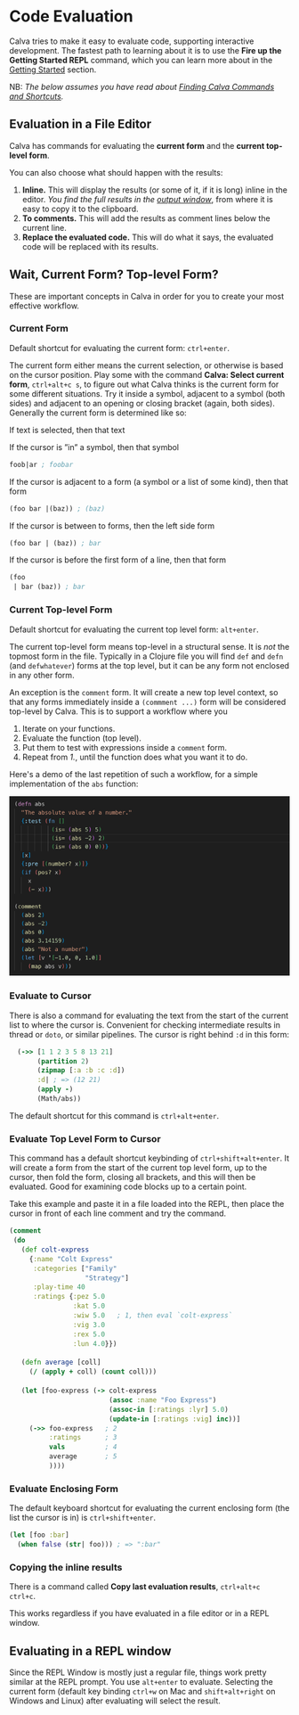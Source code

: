 # Code Evaluation

Calva tries to make it easy to evaluate code, supporting interactive development. The fastest path to learning about it is to use the **Fire up the Getting Started REPL** command, which you can learn more about in the [Getting Started](getting-started.md) section.

NB: _The below assumes you have read about [Finding Calva Commands and Shortcuts](finding-commands.md)._

## Evaluation in a File Editor

Calva has commands for evaluating the **current form** and the **current top-level form**.

You can also choose what should happen with the results:

1. **Inline.** This will display the results (or some of it, if it is long) inline in the editor. _You find the full results in the [output window](output.md)_, from where it is easy to copy it to the clipboard.
1. **To comments.** This will add the results as comment lines below the current line.
1. **Replace the evaluated code.** This will do what it says, the evaluated code will be replaced with its results.

## Wait, Current Form? Top-level Form?

These are important concepts in Calva in order for you to create your most effective workflow.

### Current Form

Default shortcut for evaluating the current form: `ctrl+enter`.

The current form either means the current selection, or otherwise is based on the cursor position. Play some with the command **Calva: Select current form**, `ctrl+alt+c s`, to figure out what Calva thinks is the current form for some different situations. Try it inside a symbol, adjacent to a symbol (both sides) and adjacent to an opening or closing bracket (again, both sides). Generally the current form is determined like so:

If text is selected, then that text

If the cursor is ”in” a symbol, then that symbol
```clojure
foob|ar ; foobar
```

If the cursor is adjacent to a form (a symbol or a list of some kind), then that form
```clojure
(foo bar |(baz)) ; (baz)
```

If the cursor is between to forms, then the left side form
```clojure
(foo bar | (baz)) ; bar
```

If the cursor is before the first form of a line, then that form
```clojure
(foo
 | bar (baz)) ; bar
```

### Current Top-level Form

Default shortcut for evaluating the current top level form: `alt+enter`.

The current top-level form means top-level in a structural sense. It is _not_ the topmost form in the file. Typically in a Clojure file you will find `def` and `defn` (and `defwhatever`) forms at the top level, but it can be any form not enclosed in any other form.

An exception is the `comment` form. It will create a new top level context, so that any forms immediately inside a `(commment ...)` form will be considered top-level by Calva. This is to support a workflow where you

1. Iterate on your functions.
2. Evaluate the function (top level).
3. Put them to test with expressions inside a `comment` form.
4. Repeat from *1.*, until the function does what you want it to do.

Here's a demo of the last repetition of such a workflow, for a simple implementation of the `abs` function:

![top-level-eval](images/howto/top-level-eval.gif)

### Evaluate to Cursor

There is also a command for evaluating the text from the start of the current list to where the cursor is. Convenient for checking intermediate results in thread or `doto`, or similar pipelines. The cursor is right behind `:d` in this form:

```clojure
  (->> [1 1 2 3 5 8 13 21]
       (partition 2)
       (zipmap [:a :b :c :d])
       :d| ; => (12 21)
       (apply -)
       (Math/abs))
```

The default shortcut for this command is `ctrl+alt+enter`.

### Evaluate Top Level Form to Cursor

This command has a default shortcut keybinding of `ctrl+shift+alt+enter`. It will create a form from the start of the current top level form, up to the cursor, then fold the form, closing all brackets, and this will then be evaluated. Good for examining code blocks up to a certain point.

Take this example and paste it in a file loaded into the REPL, then place the cursor in front of each line comment and try the command.

```clojure
(comment
 (do
   (def colt-express
     {:name "Colt Express"
      :categories ["Family"
                   "Strategy"]
      :play-time 40
      :ratings {:pez 5.0
                :kat 5.0
                :wiw 5.0   ; 1, then eval `colt-express`
                :vig 3.0
                :rex 5.0
                :lun 4.0}})

   (defn average [coll]
     (/ (apply + coll) (count coll)))

   (let [foo-express (-> colt-express
                         (assoc :name "Foo Express")
                         (assoc-in [:ratings :lyr] 5.0)
                         (update-in [:ratings :vig] inc))]
     (->> foo-express   ; 2
          :ratings      ; 3
          vals          ; 4
          average       ; 5
          ))))
```

### Evaluate Enclosing Form

The default keyboard shortcut for evaluating the current enclosing form (the list the cursor is in) is `ctrl+shift+enter`.

```clojure
(let [foo :bar]
  (when false (str| foo))) ; => ":bar"
```

### Copying the inline results

There is a command called **Copy last evaluation results**, `ctrl+alt+c ctrl+c`.

This works regardless if you have evaluated in a file editor or in a REPL window.

## Evaluating in a REPL window

Since the REPL Window is mostly just a regular file, things work pretty similar at the REPL prompt. You use `alt+enter` to evaluate. Selecting the current form (default key binding `ctrl+w` on Mac and `shift+alt+right` on Windows and Linux) after evaluating will select the result.
